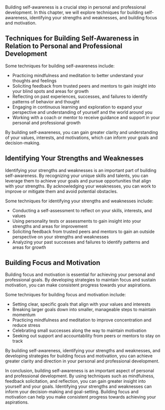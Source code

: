 
Building self-awareness is a crucial step in personal and professional development. In this chapter, we will explore techniques for building self-awareness, identifying your strengths and weaknesses, and building focus and motivation.

Techniques for Building Self-Awareness in Relation to Personal and Professional Development
-------------------------------------------------------------------------------------------

Some techniques for building self-awareness include:

* Practicing mindfulness and meditation to better understand your thoughts and feelings
* Soliciting feedback from trusted peers and mentors to gain insight into your blind spots and areas for growth
* Reflecting on past experiences, successes, and failures to identify patterns of behavior and thought
* Engaging in continuous learning and exploration to expand your perspective and understanding of yourself and the world around you
* Working with a coach or mentor to receive guidance and support in your personal and professional growth

By building self-awareness, you can gain greater clarity and understanding of your values, interests, and motivations, which can inform your goals and decision-making.

Identifying Your Strengths and Weaknesses
-----------------------------------------

Identifying your strengths and weaknesses is an important part of building self-awareness. By recognizing your unique skills and talents, you can leverage them to achieve your goals and pursue opportunities that align with your strengths. By acknowledging your weaknesses, you can work to improve or mitigate them and avoid potential obstacles.

Some techniques for identifying your strengths and weaknesses include:

* Conducting a self-assessment to reflect on your skills, interests, and values
* Using personality tests or assessments to gain insight into your strengths and areas for improvement
* Soliciting feedback from trusted peers and mentors to gain an outside perspective on your strengths and weaknesses
* Analyzing your past successes and failures to identify patterns and areas for growth

Building Focus and Motivation
-----------------------------

Building focus and motivation is essential for achieving your personal and professional goals. By developing strategies to maintain focus and sustain motivation, you can make consistent progress towards your aspirations.

Some techniques for building focus and motivation include:

* Setting clear, specific goals that align with your values and interests
* Breaking larger goals down into smaller, manageable steps to maintain momentum
* Practicing mindfulness and meditation to improve concentration and reduce stress
* Celebrating small successes along the way to maintain motivation
* Seeking out support and accountability from peers or mentors to stay on track

By building self-awareness, identifying your strengths and weaknesses, and developing strategies for building focus and motivation, you can achieve greater clarity and direction in your personal and professional development.

In conclusion, building self-awareness is an important aspect of personal and professional development. By using techniques such as mindfulness, feedback solicitation, and reflection, you can gain greater insight into yourself and your goals. Identifying your strengths and weaknesses can inform your decision-making and goal-setting. Building focus and motivation can help you make consistent progress towards achieving your aspirations.
